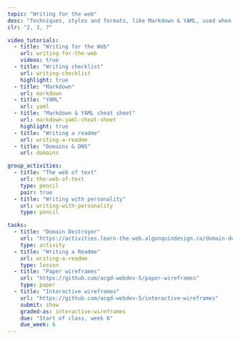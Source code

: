 ```yaml
---
topic: "Writing for the web"
desc: "Techniques, styles and formats, like Markdown & YAML, used when writing text for the web."
clr: "2, 3, 7"

video_tutorials:
  - title: "Writing for the Web"
    url: writing-for-the-web
    videos: true
  - title: "Writing checklist"
    url: writing-checklist
    highlight: true
  - title: "Markdown"
    url: markdown
  - title: "YAML"
    url: yaml
  - title: "Markdown & YAML cheat sheet"
    url: markdown-yaml-cheat-sheet
    highlight: true
  - title: "Writing a readme"
    url: writing-a-readme
  - title: "Domains & DNS"
    url: domains

group_activities:
  - title: "The web of text"
    url: the-web-of-text
    type: pencil
    pair: true
  - title: "Writing with personality"
    url: writing-with-personality
    type: pencil

tasks:
  - title: "Domain Destroyer"
    url: "https://activities.learn-the-web.algonquindesign.ca/domain-destroyer/"
    type: activity
  - title: "Writing a Readme"
    url: writing-a-readme
    type: lesson
  - title: "Paper wireframes"
    url: "https://github.com/acgd-webdev-5/paper-wireframes"
    type: paper
  - title: "Interactive wireframes"
    url: "https://github.com/acgd-webdev-5/interactive-wireframes"
    submit: show
    graded-as: interactive-wireframes
    due: "Start of class, week 6"
    due_week: 6
---
```


